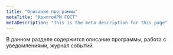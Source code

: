 ```yaml
---
title: "Описание программы"
metaTitle: "КриптоАРМ ГОСТ"
metaDescription: "This is the meta description for this page"
---
```


В данном разделе содержится описание программы, работа с уведомлениями, журнал событий.
